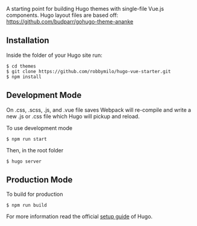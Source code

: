 A starting point for building Hugo themes with single-file Vue.js components. Hugo layout files are based off: https://github.com/budparr/gohugo-theme-ananke

## Installation

Inside the folder of your Hugo site run:

    $ cd themes
    $ git clone https://github.com/robbymilo/hugo-vue-starter.git
    $ npm install

## Development Mode

On .css, .scss, .js, and .vue file saves Webpack will re-compile and write a new .js or .css file which Hugo will pickup and reload.

To use development mode

    $ npm run start

Then, in the root folder

    $ hugo server

## Production Mode

To build for production

    $ npm run build

For more information read the official [setup guide](//gohugo.io/overview/installing/) of Hugo.